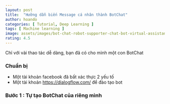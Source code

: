 ```yaml
---
layout: post
title:  "Hưỡng dẫn biến Message cá nhân thành BotChat"
author: hoando
categories: [ Tutorial, Deep Learning ]
tags: [ Machine learning ]
image: assets/images/bot-chat-robot-supporter-chat-bot-virtual-assistance-business-banner_53562-7998.jpg
rating: 4.5
---
```

Chỉ với vài thao tác dễ dàng, bạn đã có cho mình một con BotChat 


### Chuẩn bị
- Một tài khoản facebook đã bất xác thực 2 yếu tố 
- Một tài khoản https://dialogflow.com/ để đào tạo bot

### Bước 1 : Tự tạo BotChat của riêng mình 

